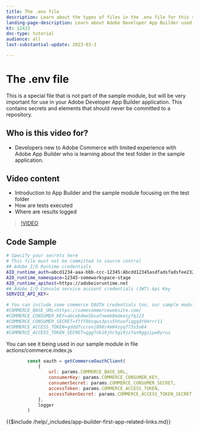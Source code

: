 ```yaml
---
title: The .env file
description: Learn about the types of files in the .env file for this sample application
landing-page-description: Learn about Adobe Developer App Builder used with Adobe Commerce and what types of files go in the test folder
kt: 12423
doc-type: tutorial
audience: all
last-substantial-update: 2023-03-3

---
```


# The .env file

This is a special file that is not part of the sample module, but will be very important for use in your Adobe Developer App Builder application. This contains secrets and elements that should never be committed to a repository. 

## Who is this video for?

* Developers new to Adobe Commerce with limited experience with Adobe App Builder who is learning about the test folder in the sample application.

## Video content

* Introduction to App Builder and the sample module focusing on the test folder
* How are tests executed
* Where are results logged

>[!VIDEO](https://video.tv.adobe.com/v/xxxxxxxx)

## Code Sample

```bash
# Specify your secrets here
# This file must not be committed to source control
## Adobe I/O Runtime credentials
AIO_runtime_auth=abcd1234-aaa-bbb-ccc-12345:Abcdd12345asdfadsfadsfee2323232323232
AIO_runtime_namespace=12345-someworkspace-stage
AIO_runtime_apihost=https://adobeioruntime.net
## Adobe I/O Console service account credentials (JWT) Api Key
SERVICE_API_KEY=

# You can include some commerce OAUTH credentials too, our sample module will use this
#COMMERCE_BASE_URL=https://somecommercewebsite.com/
#COMMERCE_CONSUMER_KEY=abcebdme5bvafnemk0mdeeiyfq123
#COMMERCE_CONSUMER_SECRET=ffff86sqws3pss5hhuofiqgq4t04rrr11
#COMMERCE_ACCESS_TOKEN=gdddfccronj098r4m04zyq773s5o64
#COMMERCE_ACCESS_TOKEN_SECRET=ggg7nb19jhr5gi9jzfan9ggzipe8yrus
```

You can see it being used in our sample module in file actions/commerce.index.js

```javascript
        const oauth = getCommerceOauthClient(
            {
                url: params.COMMERCE_BASE_URL,
                consumerKey: params.COMMERCE_CONSUMER_KEY,
                consumerSecret: params.COMMERCE_CONSUMER_SECRET,
                accessToken: params.COMMERCE_ACCESS_TOKEN,
                accessTokenSecret: params.COMMERCE_ACCESS_TOKEN_SECRET
            },
            logger
        )

```

{{$include /help/_includes/app-builder-first-app-related-links.md}}